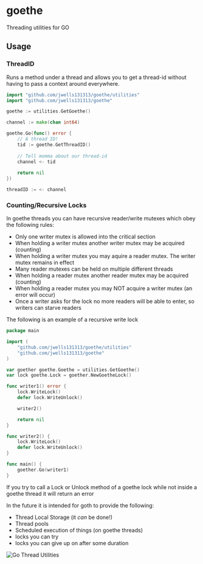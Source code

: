[//]: # " DO NOT ALTER OR REMOVE COPYRIGHT NOTICES OR THIS HEADER. "
[//]: # "  "
[//]: # " Copyright (c) 2018 Oracle and/or its affiliates. All rights reserved. "
[//]: # "  "
[//]: # " The contents of this file are subject to the terms of either the GNU "
[//]: # " General Public License Version 2 only (''GPL'') or the Common Development "
[//]: # " and Distribution License(''CDDL'') (collectively, the ''License'').  You "
[//]: # " may not use this file except in compliance with the License.  You can "
[//]: # " obtain a copy of the License at "
[//]: # " https://oss.oracle.com/licenses/CDDL+GPL-1.1 "
[//]: # " or LICENSE.txt.  See the License for the specific "
[//]: # " language governing permissions and limitations under the License. "
[//]: # "  "
[//]: # " When distributing the software, include this License Header Notice in each "
[//]: # " file and include the License file at LICENSE.txt. "
[//]: # "  "
[//]: # " GPL Classpath Exception: "
[//]: # " Oracle designates this particular file as subject to the ''Classpath'' "
[//]: # " exception as provided by Oracle in the GPL Version 2 section of the License "
[//]: # " file that accompanied this code. "
[//]: # "  "
[//]: # " Modifications: "
[//]: # " If applicable, add the following below the License Header, with the fields "
[//]: # " enclosed by brackets [] replaced by your own identifying information: "
[//]: # " ''Portions Copyright [year] [name of copyright owner]'' "
[//]: # "  "
[//]: # " Contributor(s): "
[//]: # " If you wish your version of this file to be governed by only the CDDL or "
[//]: # " only the GPL Version 2, indicate your decision by adding ''[Contributor] "
[//]: # " elects to include this software in this distribution under the [CDDL or GPL "
[//]: # " Version 2] license.''  If you don't indicate a single choice of license, a "
[//]: # " recipient has the option to distribute your version of this file under "
[//]: # " either the CDDL, the GPL Version 2 or to extend the choice of license to "
[//]: # " its licensees as provided above.  However, if you add GPL Version 2 code "
[//]: # " and therefore, elected the GPL Version 2 license, then the option applies "
[//]: # " only if the new code is made subject to such option by the copyright "
[//]: # " holder. "

# goethe

Threading utilities for GO

## Usage

### ThreadID

Runs a method under a thread and allows you to get a thread-id without having to
pass a context around everywhere.

```go
import "github.com/jwells131313/goethe/utilities"
import "github.com/jwells131313/goethe"

goethe := utilities.GetGoethe()

channel := make(chan int64)

goethe.Go(func() error {
    // A thread ID!
    tid := goethe.GetThreadID()
    
    // Tell momma about our thread-id
    channel <- tid
    
    return nil
})

threadID := <- channel
```

### Counting/Recursive Locks

In goethe threads you can have recursive reader/write mutexes which obey the following rules:

* Only one writer mutex is allowed into the critical section
* When holding a writer mutex another writer mutex may be acquired (counting)
* When holding a writer mutex you may aquire a reader mutex.  The writer mutex remains in effect
* Many reader mutexes can be held on multiple different threads
* When holding a reader mutex another reader mutex may be acquired (counting)
* When holding a reader mutex you may NOT acquire a writer mutex (an error will occur)
* Once a writer asks for the lock no more readers will be able to enter, so writers can starve readers

The following is an example of a recursive write lock
```go
package main

import (
	"github.com/jwells131313/goethe/utilities"
	"github.com/jwells131313/goethe"
)

var goether goethe.Goethe = utilities.GetGoethe()
var lock goethe.Lock = goether.NewGoetheLock()

func writer1() error {
	lock.WriteLock()
	defer lock.WriteUnlock()

	writer2()

	return nil
}

func writer2() {
	lock.WriteLock()
	defer lock.WriteUnlock()
}

func main() {
	goether.Go(writer1)
}
```

If you try to call a Lock or Unlock method of a goethe lock while not inside a goethe thread it
will return an error

In the future it is intended for goth to provide the following:

* Thread Local Storage (it *can* be done!)
* Thread pools
* Scheduled execution of things (on goethe threads)
* locks you can try
* locks you can give up on after some duration

![](https://github.com/jwells131313/goethe/blob/master/images/goth.jpg "Go Thread Utilities")

